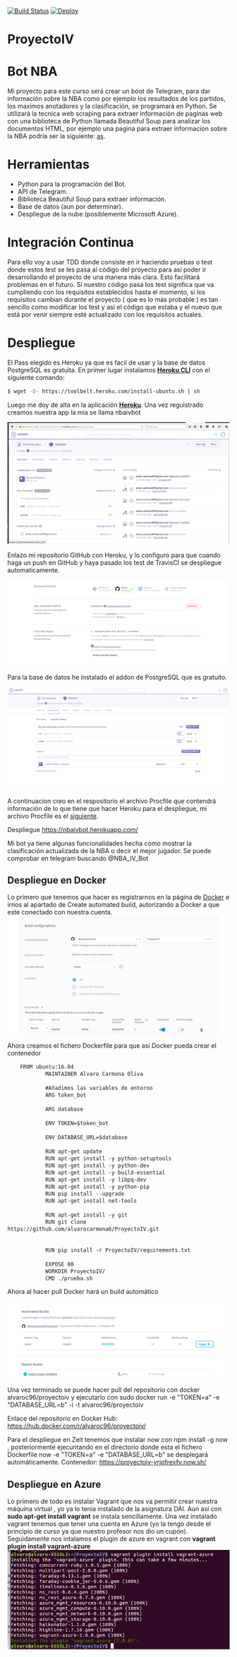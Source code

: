 [![Build Status](https://travis-ci.org/alvarocarmona6/ProyectoIV.svg?branch=master)](https://travis-ci.org/alvarocarmona6/ProyectoIV)
[![Deploy](https://www.herokucdn.com/deploy/button.svg)](https://heroku.com/deploy?template=https://github.com/alvarocarmona6/ProyectoIV)


# ProyectoIV 

# Bot NBA

Mi proyecto para este curso será crear un boot de Telegram, para dar información sobre la NBA como por ejemplo los resultados de los partidos, los maximos anotadores y la clasificación, se programará en Python. Se utilizará la tecnica web scraping para extraer información de paginas web con  una biblioteca de Python llamada Beautiful Soup para analizar los documentos HTML, por ejemplo una pagina para extraer información sobre la NBA podría ser la siguiente: [as](https://as.com/baloncesto/nba.html).

# Herramientas

* Python para la programación del Bot.
* API de Telegram.
* Biblioteca Beautiful Soup para extraer información.
* Base de datos (aun por determinar).
* Despliegue de la nube (posiblemente Microsoft Azure).


# Integración Continua
Para ello voy a usar TDD donde consiste en ir haciendo pruebas o test donde estos test se les pasa al código del proyecto para así poder ir desarrollando el proyecto de una manera más clara. Esto facilitará problemas en el futuro. Sí nuestro código pasa los test significa que va cumpliendo con los requisitos establecidos hasta el momento, si los requisitos cambian durante el proyecto ( que es lo más probable ) es tan sencillo como modificar los test y así el código que estaba y el nuevo que está por venir siempre esté actualizado con los requisitos actuales.


# Despliegue

El Pass elegido es Heroku ya que es facil de usar y la base de datos PostgreSQL es gratuita.
En primer lugar instalamos [**Heroku CLI**](https://devcenter.heroku.com/articles/getting-started-with-python#set-up) con el siguiente comando:

```bash
$ wget -O- https://toolbelt.heroku.com/install-ubuntu.sh | sh
```

Luego me doy de alta en la aplicación [**Heroku**](https://signup.heroku.com/?c=70130000001x9jEAAQ). Una vez reguistrado creamos nuestra app la mia se llama nbaivbot 

![imagen](https://github.com/alvarocarmona6/ProyectoIV/blob/master/capturas/capturanbaivbot.png)

Enlazo mi repositorio GitHub con Heroku, y lo configuro para que cuando haga un push en GitHub y haya pasado los test de TravisCI se despliegue automaticamente.

![imagen](https://github.com/alvarocarmona6/ProyectoIV/blob/master/capturas/configuracionheroku.png)

Para la base de datos he instalado  el addon de PostgreSQL que es gratuito.

![imagen](https://github.com/alvarocarmona6/ProyectoIV/blob/master/capturas/basededatosheroku.png)

A continuacion creo en el respositorio el archivo Procfile que contendrá información de lo que tiene que hacer Heroku para el despliegue,
mi archivo Procfile es el [siguiente](https://github.com/alvarocarmona6/ProyectoIV/blob/master/Procfile).

Despliegue https://nbaivbot.herokuapp.com/

Mi bot ya tiene algunas funcionalidades hecha como mostrar la clasificación actualizada de la NBA o decir el mejor jugador. Se puede comprobar en telegram buscando @NBA_IV_Bot 


## Despliegue en Docker

Lo primero que tenemos que hacer es registrarnos en la página de [Docker](https://www.docker.com/) e irnos al apartado de Create automated build, autorizando a Docker a que este conectado con nuestra cuenta.
![imagen](https://github.com/alvarocarmona6/ProyectoIV/blob/master/capturas/capturadocker2.png)

Ahora creamos el fichero Dockerfile para que así Docker pueda crear el contenedor

		FROM ubuntu:16.04
                MAINTAINER Alvaro Carmona Oliva

                #Añadimos las variables de entorno
                ARG token_bot

                ARG database

                ENV TOKEN=$token_bot

                ENV DATABASE_URL=$database

                RUN apt-get update
                RUN apt-get install -y python-setuptools
                RUN apt-get install -y python-dev
                RUN apt-get install -y build-essential
                RUN apt-get install -y libpq-dev
                RUN apt-get install -y python-pip
                RUN pip install --upgrade
                RUN apt-get install net-tools

                RUN apt-get install -y git
                RUN git clone https://github.com/alvarocarmona6/ProyectoIV.git


                RUN pip install -r ProyectoIV/requirements.txt

                EXPOSE 80
                WORKDIR ProyectoIV/
                CMD ./prueba.sh


Ahora al hacer pull Docker hará un build automático

![imagen](https://github.com/alvarocarmona6/ProyectoIV/blob/master/capturas/capturadocker1.png)

Una vez terminado se puede hacer pull del repositorio con docker alvaroc96/proyectoiv y ejecutarlo con sudo docker run -e "TOKEN=a" -e "DATABASE_URL=b" -i -t alvaroc96/proyectoiv



Enlace del repositorio en Docker Hub: https://hub.docker.com/r/alvaroc96/proyectoiv/

Para el despliegue en Zeit tenemos que instalar now con npm install -g now , posteriormente ejecuntando en el directorio donde esta el fichero Dockerfile  now -e "TOKEN=a" -e "DATABASE_URL=b" se desplegará automáticamente.
Contenedor: https://proyectoiv-yrjpfrexfv.now.sh/


## Despliegue en Azure

Lo primero de todo es instalar Vagrant que  nos va permitir crear nuestra máquina virtual , yo ya lo tenia instalado de la asignatura DAI.
Aun así con **sudo apt-get install vagrant** se instala sencillamente.
Una vez instalado vagrant tenemos que tener una cuenta en Azure (yo la tengo desde el principio de curso ya que nuestro profesor nos dio un cupón). Seguidamente nos intalamos el plugin de azure en vagrant con **vagrant plugin install vagrant-azure**
![imagen](https://github.com/alvarocarmona6/ProyectoIV/blob/master/capturas/hito5-1.png)





